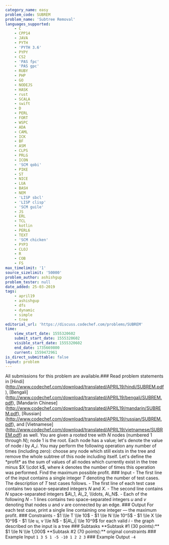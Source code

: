 ```yaml
---
category_name: easy
problem_code: SUBREM
problem_name: 'Subtree Removal'
languages_supported:
    - C
    - CPP14
    - JAVA
    - PYTH
    - 'PYTH 3.6'
    - PYPY
    - CS2
    - 'PAS fpc'
    - 'PAS gpc'
    - RUBY
    - PHP
    - GO
    - NODEJS
    - HASK
    - rust
    - SCALA
    - swift
    - D
    - PERL
    - FORT
    - WSPC
    - ADA
    - CAML
    - ICK
    - BF
    - ASM
    - CLPS
    - PRLG
    - ICON
    - 'SCM qobi'
    - PIKE
    - ST
    - NICE
    - LUA
    - BASH
    - NEM
    - 'LISP sbcl'
    - 'LISP clisp'
    - 'SCM guile'
    - JS
    - ERL
    - TCL
    - kotlin
    - PERL6
    - TEXT
    - 'SCM chicken'
    - PYP3
    - CLOJ
    - R
    - COB
    - FS
max_timelimit: '1'
source_sizelimit: '50000'
problem_author: ashishgup
problem_tester: null
date_added: 25-03-2019
tags:
    - april19
    - ashishgup
    - dfs
    - dynamic
    - simple
    - tree
editorial_url: 'https://discuss.codechef.com/problems/SUBREM'
time:
    view_start_date: 1555320602
    submit_start_date: 1555320602
    visible_start_date: 1555320602
    end_date: 1735669800
    current: 1559472961
is_direct_submittable: false
layout: problem
---
```

All submissions for this problem are available.\### Read problem statements in \[Hindi\](http://www.codechef.com/download/translated/APRIL19/hindi/SUBREM.pdf), \[Bengali\](http://www.codechef.com/download/translated/APRIL19/bengali/SUBREM.pdf), \[Mandarin Chinese\](http://www.codechef.com/download/translated/APRIL19/mandarin/SUBREM.pdf), \[Russian\](http://www.codechef.com/download/translated/APRIL19/russian/SUBREM.pdf), and \[Vietnamese\](http://www.codechef.com/download/translated/APRIL19/vietnamese/SUBREM.pdf) as well. You are given a rooted tree with $N$ nodes (numbered $1$ through $N$); node $1$ is the root. Each node has a value; let's denote the value of node $i$ by $A\_i$. You may perform the following operation any number of times (including zero): choose any node which still exists in the tree and remove the whole subtree of this node including itself. Let's define the \*profit\* as the sum of values of all nodes which currently exist in the tree minus $X \\cdot k$, where $k$ denotes the number of times this operation was performed. Find the maximum possible profit. ### Input - The first line of the input contains a single integer $T$ denoting the number of test cases. The description of $T$ test cases follows. - The first line of each test case contains two space-separated integers $N$ and $X$. - The second line contains $N$ space-separated integers $A\_1, A\_2, \\ldots, A\_N$. - Each of the following $N-1$ lines contains two space-separated integers $u$ and $v$ denoting that nodes $u$ and $v$ are connected by an edge. ### Output For each test case, print a single line containing one integer — the maximum profit. ### Constraints - $1 \\le T \\le 10$ - $1 \\le N \\le 10^5$ - $1 \\le X \\le 10^9$ - $1 \\le u, v \\le N$ - $|A\_i| \\le 10^9$ for each valid $i$ - the graph described on the input is a tree ### Subtasks \*\*Subtask #1 (30 points):\*\* $1 \\le N \\le 1,000$ \*\*Subtask #2 (70 points):\*\* original constraints ### Example Input ``` 1 3 5 1 -5 -10 1 2 2 3 ``` ### Example Output ``` -4 ```
